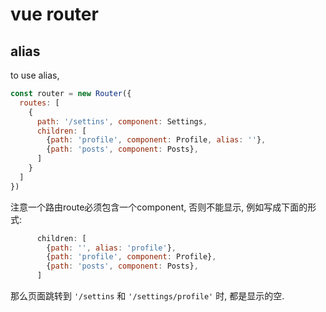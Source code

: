 # vue router

## alias

to use alias,

```js
const router = new Router({
  routes: [
    {
      path: '/settins', component: Settings,
      children: [
        {path: 'profile', component: Profile, alias: ''},
        {path: 'posts', component: Posts},
      ]
    }
  ]
})
```

注意一个路由route必须包含一个component, 否则不能显示,
例如写成下面的形式:

```js
      children: [
        {path: '', alias: 'profile'},
        {path: 'profile', component: Profile},
        {path: 'posts', component: Posts},
      ]
```

那么页面跳转到 `'/settins` 和 `'/settings/profile'` 时, 都是显示的空.
